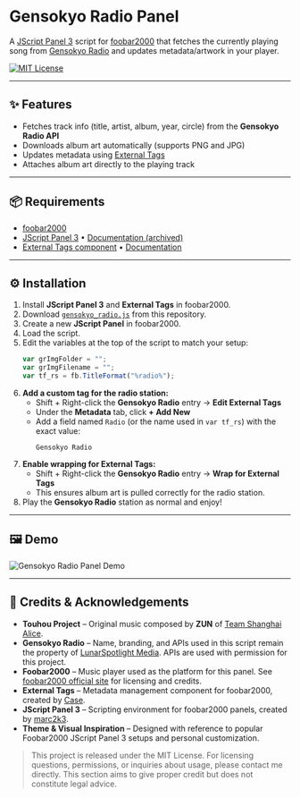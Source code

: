 # Gensokyo Radio Panel

A [JScript Panel 3](https://web.archive.org/web/20241208093147/httpscript-panel.github.io/) script for [foobar2000](https://foobar2000.org/) that fetches the currently playing song from [Gensokyo Radio](https://gensokyoradio.net/) and updates metadata/artwork in your player.

[![MIT License](https://img.shields.io/badge/license-MIT-blue.svg)](LICENSE)

---

## ✨ Features
- Fetches track info (title, artist, album, year, circle) from the **Gensokyo Radio API**  
- Downloads album art automatically (supports PNG and JPG)  
- Updates metadata using [External Tags](https://www.foobar2000.org/components/view/foo_external_tags)  
- Attaches album art directly to the playing track  

---

## 📦 Requirements
- [foobar2000](https://www.foobar2000.org/)
- [JScript Panel 3](https://hydrogenaudio.org/index.php?action=dlattach;topic=110516.0;attach=38236) • [Documentation (archived)](https://web.archive.org/web/20241208093147/https://jscript-panel.github.io/)
- [External Tags component](https://www.foobar2000.org/components/view/foo_external_tags) • [Documentation](https://wiki.hydrogenaudio.org/index.php?title=Foobar2000:Components/External_Tags_(foo_external_tags))

---

## ⚙️ Installation
1. Install **JScript Panel 3** and **External Tags** in foobar2000.  
2. Download [`gensokyo_radio.js`](gensokyo_radio.js) from this repository.  
3. Create a new **JScript Panel** in foobar2000.  
4. Load the script.  
5. Edit the variables at the top of the script to match your setup:
   ```js
   var grImgFolder = "";
   var grImgFilename = "";
   var tf_rs = fb.TitleFormat("%radio%");
   ```
6. **Add a custom tag for the radio station:**  
   - Shift + Right-click the **Gensokyo Radio** entry → **Edit External Tags**  
   - Under the **Metadata** tab, click **+ Add New**  
   - Add a field named `Radio` (or the name used in `var tf_rs`) with the exact value:  
     ```
     Gensokyo Radio
     ```
7. **Enable wrapping for External Tags:**  
   - Shift + Right-click the **Gensokyo Radio** entry → **Wrap for External Tags**  
   - This ensures album art is pulled correctly for the radio station.  
8. Play the **Gensokyo Radio** station as normal and enjoy!

---

## 🖼️ Demo

![Gensokyo Radio Panel Demo](examples/demo.gif)

---

## 📝 Credits & Acknowledgements

- **Touhou Project** – Original music composed by **ZUN** of [Team Shanghai Alice](https://en.wikipedia.org/wiki/Team_Shanghai_Alice).
- **Gensokyo Radio** – Name, branding, and APIs used in this script remain the property of [LunarSpotlight Media](https://gensokyoradio.net/). APIs are used with permission for this project.  
- **Foobar2000** – Music player used as the platform for this panel. See [foobar2000 official site](https://www.foobar2000.org/) for licensing and credits.  
- **External Tags** – Metadata management component for foobar2000, created by [Case](https://wiki.hydrogenaudio.org/index.php?title=Foobar2000:Components/External_Tags_(foo_external_tags)).
- **JScript Panel 3** – Scripting environment for foobar2000 panels, created by [marc2k3](https://web.archive.org/web/20241208093147/https://jscript-panel.github.io/).  
- **Theme & Visual Inspiration** – Designed with reference to popular Foobar2000 JScript Panel 3 setups and personal customization.  

> This project is released under the MIT License. For licensing questions, permissions, or inquiries about usage, please contact me directly. This section aims to give proper credit but does not constitute legal advice.
